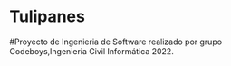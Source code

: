 # Tulipanes
#Proyecto de Ingenieria de Software realizado por grupo Codeboys,Ingenieria Civil Informática 2022.
